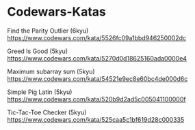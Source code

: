 # Codewars-Katas

Find the Parity Outlier (6kyu)
https://www.codewars.com/kata/5526fc09a1bbd946250002dc

Greed Is Good (5kyu) 
https://www.codewars.com/kata/5270d0d18625160ada0000e4

Maximum subarray sum (5kyu)
https://www.codewars.com/kata/54521e9ec8e60bc4de000d6c

Simple Pig Latin (5kyu)
https://www.codewars.com/kata/520b9d2ad5c005041100000f

Tic-Tac-Toe Checker (5kyu)
https://www.codewars.com/kata/525caa5c1bf619d28c000335
